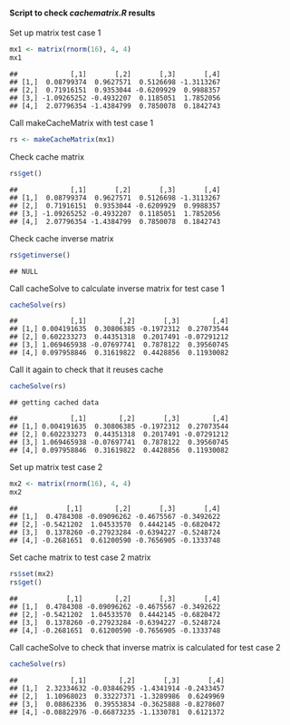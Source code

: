 #### Script to check *cachematrix.R* results

Set up matrix test case 1

``` r
mx1 <- matrix(rnorm(16), 4, 4)
mx1
```

    ##             [,1]       [,2]       [,3]       [,4]
    ## [1,]  0.08799374  0.9627571  0.5126698 -1.3113267
    ## [2,]  0.71916151  0.9353044 -0.6209929  0.9988357
    ## [3,] -1.09265252 -0.4932207  0.1185051  1.7852056
    ## [4,]  2.07796354 -1.4384799  0.7850078  0.1842743

Call makeCacheMatrix with test case 1

``` r
rs <- makeCacheMatrix(mx1)
```

Check cache matrix

``` r
rs$get()
```

    ##             [,1]       [,2]       [,3]       [,4]
    ## [1,]  0.08799374  0.9627571  0.5126698 -1.3113267
    ## [2,]  0.71916151  0.9353044 -0.6209929  0.9988357
    ## [3,] -1.09265252 -0.4932207  0.1185051  1.7852056
    ## [4,]  2.07796354 -1.4384799  0.7850078  0.1842743

Check cache inverse matrix

``` r
rs$getinverse()
```

    ## NULL

Call cacheSolve to calculate inverse matrix for test case 1

``` r
cacheSolve(rs)
```

    ##             [,1]        [,2]       [,3]        [,4]
    ## [1,] 0.004191635  0.30806385 -0.1972312  0.27073544
    ## [2,] 0.602233273  0.44351318  0.2017491 -0.07291212
    ## [3,] 1.069465938 -0.07697741  0.7878122  0.39560745
    ## [4,] 0.097958846  0.31619822  0.4428856  0.11930082

Call it again to check that it reuses cache

``` r
cacheSolve(rs)
```

    ## getting cached data

    ##             [,1]        [,2]       [,3]        [,4]
    ## [1,] 0.004191635  0.30806385 -0.1972312  0.27073544
    ## [2,] 0.602233273  0.44351318  0.2017491 -0.07291212
    ## [3,] 1.069465938 -0.07697741  0.7878122  0.39560745
    ## [4,] 0.097958846  0.31619822  0.4428856  0.11930082

Set up matrix test case 2

``` r
mx2 <- matrix(rnorm(16), 4, 4)
mx2
```

    ##            [,1]        [,2]       [,3]       [,4]
    ## [1,]  0.4784308 -0.09096262 -0.4675567 -0.3492622
    ## [2,] -0.5421202  1.04533570  0.4442145 -0.6820472
    ## [3,]  0.1378260 -0.27923284 -0.6394227 -0.5248724
    ## [4,] -0.2681651  0.61200590 -0.7656905 -0.1333748

Set cache matrix to test case 2 matrix

``` r
rs$set(mx2)
rs$get()
```

    ##            [,1]        [,2]       [,3]       [,4]
    ## [1,]  0.4784308 -0.09096262 -0.4675567 -0.3492622
    ## [2,] -0.5421202  1.04533570  0.4442145 -0.6820472
    ## [3,]  0.1378260 -0.27923284 -0.6394227 -0.5248724
    ## [4,] -0.2681651  0.61200590 -0.7656905 -0.1333748

Call cacheSolve to check that inverse matrix is calculated for test case 2

``` r
cacheSolve(rs)
```

    ##             [,1]        [,2]       [,3]       [,4]
    ## [1,]  2.32334632 -0.03846295 -1.4341914 -0.2433457
    ## [2,]  1.10968023  0.33227371 -1.3289986  0.6249969
    ## [3,]  0.08862336  0.39553834 -0.3625888 -0.8278607
    ## [4,] -0.08822976 -0.66873235 -1.1330781  0.6121372
